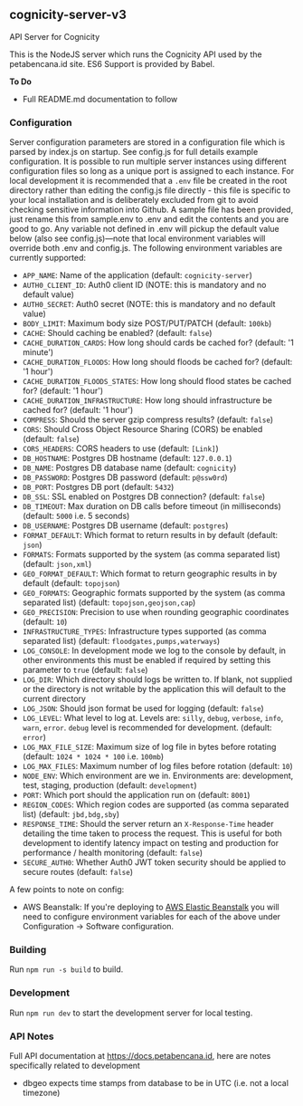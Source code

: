 ## cognicity-server-v3
API Server for Cognicity

This is the NodeJS server which runs the Cognicity API used by the petabencana.id site.  ES6 Support is provided by Babel.

**To Do**
- Full README.md documentation to follow


### Configuration
Server configuration parameters are stored in a configuration file which is parsed by index.js on startup. See config.js for full details example configuration. It is possible to run multiple server instances using different configuration files so long as a unique port is assigned to each instance.  For local development it is recommended that a `.env` file be created in the root directory rather than editing the config.js file directly - this file is specific to your local installation and is deliberately excluded from git to avoid checking sensitive information into Github.  A sample file has been provided, just rename this from sample.env to .env and edit the contents and you are good to go.  Any variable not defined in .env will pickup the default value below (also see config.js)—note that local environment variables will override both .env and config.js.  The following environment variables are currently supported:

* `APP_NAME`: Name of the application (default: `cognicity-server`)
* `AUTH0_CLIENT_ID`: Auth0 client ID (NOTE: this is mandatory and no default value)
* `AUTH0_SECRET`: Auth0 secret (NOTE: this is mandatory and no default value)
* `BODY_LIMIT`: Maximum body size POST/PUT/PATCH (default: `100kb`)
* `CACHE`: Should caching be enabled? (default: `false`)
* `CACHE_DURATION_CARDS`: How long should cards be cached for? (default: '1 minute')
* `CACHE_DURATION_FLOODS`: How long should floods be cached for? (default: '1 hour')
* `CACHE_DURATION_FLOODS_STATES`: How long should flood states be cached for? (default: '1 hour')
* `CACHE_DURATION_INFRASTRUCTURE`: How long should infrastructure be cached for? (default: '1 hour')
* `COMPRESS`: Should the server gzip compress results? (default: `false`)
* `CORS`: Should Cross Object Resource Sharing (CORS) be enabled (default: `false`)
* `CORS_HEADERS`: CORS headers to use (default: `[Link]`)
* `DB_HOSTNAME`: Postgres DB hostname (default: `127.0.0.1`)
* `DB_NAME`: Postgres DB database name (default: `cognicity`)
* `DB_PASSWORD`: Postgres DB password (default: `p@ssw0rd`)
* `DB_PORT`: Postgres DB port (default: `5432`)
* `DB_SSL`: SSL enabled on Postgres DB connection? (default: `false`)
* `DB_TIMEOUT`: Max duration on DB calls before timeout (in milliseconds) (default: `5000` i.e. 5 seconds)
* `DB_USERNAME`: Postgres DB username (default: `postgres`)
* `FORMAT_DEFAULT`: Which format to return results in by default (default: `json`)
* `FORMATS`: Formats supported by the system (as comma separated list) (default: `json,xml`)
* `GEO_FORMAT_DEFAULT`: Which format to return geographic results in by default (default: `topojson`)
* `GEO_FORMATS`: Geographic formats supported by the system (as comma separated list) (default: `topojson,geojson,cap`)
* `GEO_PRECISION`: Precision to use when rounding geographic coordinates (default: `10`)
* `INFRASTRUCTURE_TYPES`: Infrastructure types supported (as comma separated list) (default: `floodgates,pumps,waterways`)
* `LOG_CONSOLE`: In development mode we log to the console by default, in other environments this must be enabled if required by setting this parameter to `true` (default: `false`)
* `LOG_DIR`: Which directory should logs be written to.  If blank, not supplied or the directory is not writable by the application this will default to the current directory
* `LOG_JSON`: Should json format be used for logging (default: `false`)
* `LOG_LEVEL`: What level to log at. Levels are: `silly`, `debug`, `verbose`, `info`, `warn`, `error`. `debug` level is recommended for development.  (default: `error`)
* `LOG_MAX_FILE_SIZE`: Maximum size of log file in bytes before rotating (default: `1024 * 1024 * 100` i.e. `100mb`)
* `LOG_MAX_FILES`: Maximum number of log files before rotation (default: `10`)
* `NODE_ENV`: Which environment are we in.  Environments are: development, test, staging, production (default: `development`)
* `PORT`: Which port should the application run on (default: `8001`)
* `REGION_CODES`: Which region codes are supported (as comma separated list) (default: `jbd,bdg,sby`)
* `RESPONSE_TIME`: Should the server return an `X-Response-Time` header detailing the time taken to process the request.  This is useful for both development to identify latency impact on testing and production for performance / health monitoring (default: `false`)
* `SECURE_AUTH0`: Whether Auth0 JWT token security should be applied to secure routes (default: `false`)

A few points to note on config:

* AWS Beanstalk: If you're deploying to [AWS Elastic Beanstalk](http://docs.aws.amazon.com/elasticbeanstalk/latest/dg/Welcome.html) you will need to configure environment variables for each of the above under Configuration -> Software configuration.


### Building
Run `npm run -s build` to build.


### Development
Run `npm run dev` to start the development server for local testing.

### API Notes
Full API documentation at https://docs.petabencana.id, here are notes specifically related to development
- dbgeo expects time stamps from database to be in UTC (i.e. not a local timezone)

